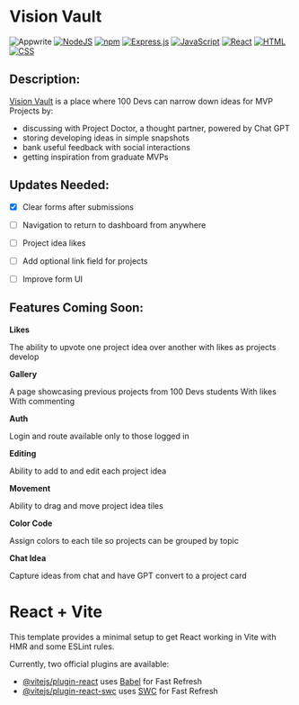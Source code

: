 # Vision Vault

![Appwrite](https://img.shields.io/badge/appwrite-F02E65.svg?style=[style_name]&logo=appwrite&logoColor=white)
[![NodeJS](https://img.shields.io/badge/Node.js-6DA55F?logo=node.js&logoColor=white)](#)
[![npm](https://img.shields.io/badge/npm-CB3837?logo=npm&logoColor=fff)](#)
[![Express.js](https://img.shields.io/badge/Express.js-%23404d59.svg?logo=express&logoColor=%2361DAFB)](#)
[![JavaScript](https://img.shields.io/badge/JavaScript-F7DF1E?logo=javascript&logoColor=000)](#)
[![React](https://img.shields.io/badge/React-%2320232a.svg?logo=react&logoColor=%2361DAFB)](#)
[![HTML](https://img.shields.io/badge/HTML-%23E34F26.svg?logo=html5&logoColor=white)](#)
[![CSS](https://img.shields.io/badge/CSS-1572B6?logo=css3&logoColor=fff)](#)

## Description:
[Vision Vault](https://vision-vault-3n86.onrender.com/) is a place where 100 Devs can narrow down ideas for MVP Projects by:
+ discussing with Project Doctor, a thought partner, powered by Chat GPT
+ storing developing ideas in simple snapshots
+ bank useful feedback with social interactions
+ getting inspiration from graduate MVPs


## Updates Needed:

- [x] Clear forms after submissions
- [ ] Navigation to return to dashboard from anywhere
- [ ] Project idea likes
- [ ] Add optional link field for projects
- [ ] Improve form UI


## Features Coming Soon:

**Likes**

The ability to upvote one project idea over another with likes as projects develop

**Gallery**

A page showcasing previous projects from 100 Devs students
With likes
With commenting

**Auth**

Login and route available only to those logged in

**Editing**

Ability to add to and edit each project idea

**Movement**

Ability to drag and move project idea tiles

**Color Code**

Assign colors to each tile so projects can be grouped by topic

**Chat Idea**

Capture ideas from chat and have GPT convert to a project card

# React + Vite

This template provides a minimal setup to get React working in Vite with HMR and some ESLint rules.

Currently, two official plugins are available:

- [@vitejs/plugin-react](https://github.com/vitejs/vite-plugin-react/blob/main/packages/plugin-react/README.md) uses [Babel](https://babeljs.io/) for Fast Refresh
- [@vitejs/plugin-react-swc](https://github.com/vitejs/vite-plugin-react-swc) uses [SWC](https://swc.rs/) for Fast Refresh
